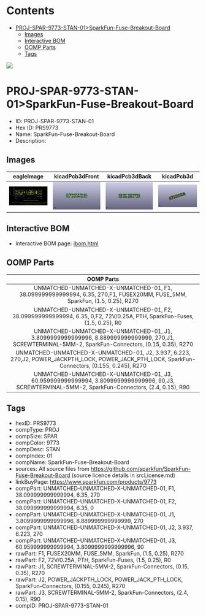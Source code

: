 



Contents
========

* [PROJ-SPAR-9773-STAN-01>SparkFun-Fuse-Breakout-Board](#proj-spar-9773-stan-01sparkfun-fuse-breakout-board)
	* [Images](#images)
	* [Interactive BOM](#interactive-bom)
	* [OOMP Parts](#oomp-parts)
	* [Tags](#tags)
  
![][im]
# PROJ-SPAR-9773-STAN-01>SparkFun-Fuse-Breakout-Board

- ID: PROJ-SPAR-9773-STAN-01
- Hex ID: PRS9773
- Name: SparkFun-Fuse-Breakout-Board
- Description: 

## Images
  
  

|eagleImage|kicadPcb3dFront|kicadPcb3dBack|kicadPcb3d|
| :---: | :---: | :---: | :---: |
|[![eagleImage](eagleImage_140.png)](eagleImage_600.png)|[![kicadPcb3dFront](kicadPcb3dFront_140.png)](kicadPcb3dFront_600.png)|[![kicadPcb3dBack](kicadPcb3dBack_140.png)](kicadPcb3dBack_600.png)|[![kicadPcb3d](kicadPcb3d_140.png)](kicadPcb3d_600.png)|

## Interactive BOM

- Interactive BOM page: [ibom.html](kicad/bom/ibom.html)

## OOMP Parts
  

|OOMP Parts|
| :---: |
|UNMATCHED-UNMATCHED-X-UNMATCHED-01, F1, 38.099999999999994, 6.35, 270,F1, FUSEX20MM, FUSE_5MM, SparkFun, (1.5, 0.25), R270|
|UNMATCHED-UNMATCHED-X-UNMATCHED-01, F2, 38.099999999999994, 6.35, 0,F2, 72V/0.25A, PTH, SparkFun-Fuses, (1.5, 0.25), R0|
|UNMATCHED-UNMATCHED-X-UNMATCHED-01, J1, 3.8099999999999996, 8.889999999999999, 270,J1, SCREWTERMINAL-5MM-2, SparkFun-Connectors, (0.15, 0.35), R270|
|UNMATCHED-UNMATCHED-X-UNMATCHED-01, J2, 3.937, 6.223, 270,J2, POWER_JACKPTH_LOCK, POWER_JACK_PTH_LOCK, SparkFun-Connectors, (0.155, 0.245), R270|
|UNMATCHED-UNMATCHED-X-UNMATCHED-01, J3, 60.959999999999994, 3.8099999999999996, 90,J3, SCREWTERMINAL-5MM-2, SparkFun-Connectors, (2.4, 0.15), R90|

## Tags

- hexID: PRS9773
- oompType: PROJ
- oompSize: SPAR
- oompColor: 9773
- oompDesc: STAN
- oompIndex: 01
- oompName: SparkFun-Fuse-Breakout-Board
- sources: All source files from https://github.com/sparkfun/SparkFun-Fuse-Breakout-Board (source licence details in srcLicense.md)
- linkBuyPage: https://www.sparkfun.com/products/9773
- oompPart: UNMATCHED-UNMATCHED-X-UNMATCHED-01, F1, 38.099999999999994, 6.35, 270
- oompPart: UNMATCHED-UNMATCHED-X-UNMATCHED-01, F2, 38.099999999999994, 6.35, 0
- oompPart: UNMATCHED-UNMATCHED-X-UNMATCHED-01, J1, 3.8099999999999996, 8.889999999999999, 270
- oompPart: UNMATCHED-UNMATCHED-X-UNMATCHED-01, J2, 3.937, 6.223, 270
- oompPart: UNMATCHED-UNMATCHED-X-UNMATCHED-01, J3, 60.959999999999994, 3.8099999999999996, 90
- rawPart: F1, FUSEX20MM, FUSE_5MM, SparkFun, (1.5, 0.25), R270
- rawPart: F2, 72V/0.25A, PTH, SparkFun-Fuses, (1.5, 0.25), R0
- rawPart: J1, SCREWTERMINAL-5MM-2, SparkFun-Connectors, (0.15, 0.35), R270
- rawPart: J2, POWER_JACKPTH_LOCK, POWER_JACK_PTH_LOCK, SparkFun-Connectors, (0.155, 0.245), R270
- rawPart: J3, SCREWTERMINAL-5MM-2, SparkFun-Connectors, (2.4, 0.15), R90
- oompID: PROJ-SPAR-9773-STAN-01



[im]: kicadPcb3d_450.png
